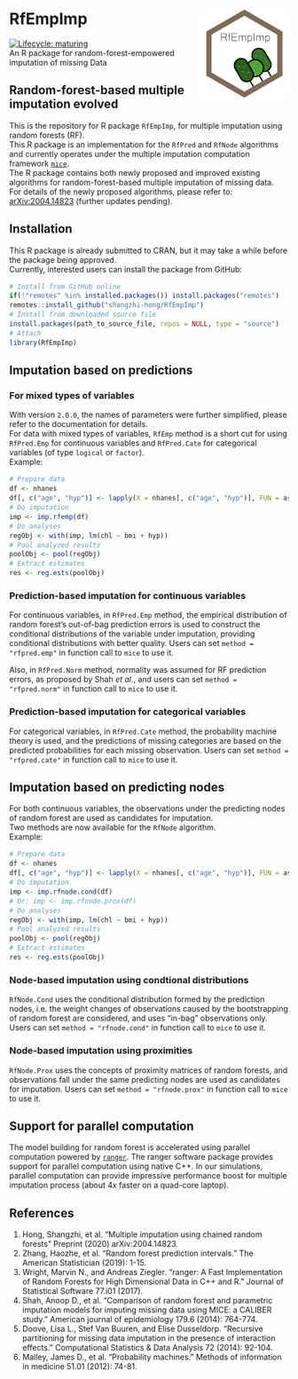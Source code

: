 
<!-- README.md is generated from README.Rmd. Please edit that file -->

# RfEmpImp <a href='https://github.com/shangzhi-hong/RfEmpImp'><img src='man/figures/logo.png' align="right" height="160"/></a>

[![Lifecycle:
maturing](https://img.shields.io/badge/lifecycle-maturing-blue.svg)](https://www.tidyverse.org/lifecycle/#maturing)  
An R package for random-forest-empowered imputation of missing Data

## Random-forest-based multiple imputation evolved

This is the repository for R package `RfEmpImp`, for multiple imputation
using random forests (RF).  
This R package is an implementation for the `RfPred` and `RfNode`
algorithms and currently operates under the multiple imputation
computation framework
[`mice`](https://CRAN.R-project.org/package=mice).  
The R package contains both newly proposed and improved existing
algorithms for random-forest-based multiple imputation of missing
data.  
For details of the newly proposed algorithms, please refer to:
[arXiv:2004.14823](https://arxiv.org/abs/2004.14823) (further updates
pending).

## Installation

This R package is already submitted to CRAN, but it may take a while
before the package being approved.  
Currently, interested users can install the package from GitHub:

``` r
# Install from GitHub online
if(!"remotes" %in% installed.packages()) install.packages("remotes")
remotes::install_github("shangzhi-hong/RfEmpImp")
# Install from downloaded source file
install.packages(path_to_source_file, repos = NULL, type = "source")
# Attach
library(RfEmpImp)
```

## Imputation based on predictions

### For mixed types of variables

With version `2.0.0`, the names of parameters were further simplified,
please refer to the documentation for details.  
For data with mixed types of variables, `RfEmp` method is a short cut
for using `RfPred.Emp` for continuous variables and `RfPred.Cate` for
categorical variables (of type `logical` or `factor`).  
Example:

``` r
# Prepare data
df <- nhanes
df[, c("age", "hyp")] <- lapply(X = nhanes[, c("age", "hyp")], FUN = as.factor)
# Do imputation
imp <- imp.rfemp(df)
# Do analyses
regObj <- with(imp, lm(chl ~ bmi + hyp))
# Pool analyzed results
poolObj <- pool(regObj)
# Extract estimates
res <- reg.ests(poolObj)
```

### Prediction-based imputation for continuous variables

For continuous variables, in `RfPred.Emp` method, the empirical
distribution of random forest’s out-of-bag prediction errors is used to
construct the conditional distributions of the variable under
imputation, providing conditional distributions with better quality.
Users can set `method = "rfpred.emp"` in function call to `mice` to use
it.

Also, in `RfPred.Norm` method, normality was assumed for RF prediction
errors, as proposed by Shah *et al.*, and users can set `method =
"rfpred.norm"` in function call to `mice` to use it.

### Prediction-based imputation for categorical variables

For categorical variables, in `RfPred.Cate` method, the probability
machine theory is used, and the predictions of missing categories are
based on the predicted probabilities for each missing observation. Users
can set `method = "rfpred.cate"` in function call to `mice` to use it.

## Imputation based on predicting nodes

For both continuous variables, the observations under the predicting
nodes of random forest are used as candidates for imputation.  
Two methods are now available for the `RfNode` algorithm.  
Example:

``` r
# Prepare data
df <- nhanes
df[, c("age", "hyp")] <- lapply(X = nhanes[, c("age", "hyp")], FUN = as.factor)
# Do imputation
imp <- imp.rfnode.cond(df)
# Or: imp <- imp.rfnode.prox(df)
# Do analyses
regObj <- with(imp, lm(chl ~ bmi + hyp))
# Pool analyzed results
poolObj <- pool(regObj)
# Extract estimates
res <- reg.ests(poolObj)
```

### Node-based imputation using condtional distributions

`RfNode.Cond` uses the conditional distribution formed by the prediction
nodes, i.e. the weight changes of observations caused by the
bootstrapping of random forest are considered, and uses “in-bag”
observations only. Users can set `method = "rfnode.cond"` in function
call to `mice` to use it.

### Node-based imputation using proximities

`RfNode.Prox` uses the concepts of proximity matrices of random forests,
and observations fall under the same predicting nodes are used as
candidates for imputation. Users can set `method = "rfnode.prox"` in
function call to `mice` to use it.

## Support for parallel computation

The model building for random forest is accelerated using parallel
computation powered by
[`ranger`](https://CRAN.R-project.org/package=ranger). The ranger
software package provides support for parallel computation using native
C++. In our simulations, parallel computation can provide impressive
performance boost for multiple imputation process (about 4x faster on a
quad-core laptop).

## References

1.  Hong, Shangzhi, et al. “Multiple imputation using chained random
    forests” Preprint (2020) arXiv:2004.14823.
2.  Zhang, Haozhe, et al. “Random forest prediction intervals.” The
    American Statistician (2019): 1-15.
3.  Wright, Marvin N., and Andreas Ziegler. “ranger: A Fast
    Implementation of Random Forests for High Dimensional Data in C++
    and R.” Journal of Statistical Software 77.i01 (2017).
4.  Shah, Anoop D., et al. “Comparison of random forest and parametric
    imputation models for imputing missing data using MICE: a CALIBER
    study.” American journal of epidemiology 179.6 (2014): 764-774.
5.  Doove, Lisa L., Stef Van Buuren, and Elise Dusseldorp. “Recursive
    partitioning for missing data imputation in the presence of
    interaction effects.” Computational Statistics & Data Analysis 72
    (2014): 92-104.
6.  Malley, James D., et al. “Probability machines.” Methods of
    information in medicine 51.01 (2012): 74-81.
